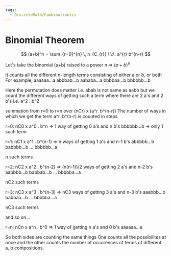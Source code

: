 ```yaml
---
tags:
  - DiscreteMath/Combinatronics
---
```

# Binomial Theorem

$$
(a+b)^n = \sum_{r=0}^{n} \, n_{C_{r}} \:\:\: a^{r} b^{n-r}
$$

Let's take the binomial (a+b) raised to a power n => $(a+b)^n$

It counts all the different n-length terms consisting of either a or b, or both
For example,
aaaaaa...a
abbbab...b
aababa...a
bbbbaa...b
bbbbbb...b

Here the permutation does matter i.e. abab is not same as aabb 
but we count the different ways of getting such a term where there are 2 a's and 2 b's i.e. a^2 . b^2

summation from r=0 to r=n over (nCr) x (a^r. b^(n-r))
The number of ways in which we get the term a^r. b^(n-r) is counted in steps

r=0:
nC0 x a^0 . b^n => 1 way of getting 0 a's and n b's
bbbbbb...b -> only 1 such term

r=1:
nC1 x a^1 . b^(n-1) => n ways of getting 1 a's and n-1 b's
abbbbb...b
babbbb...b
...
bbbbbb...a

n such terms

r=2:
nC2 x a^2 . b^(n-2) => (n(n-1))/2 ways of getting 2 a's and n-2 b's
aabbbb...b
babbab...b
...
bbbbba...a

nC2 such terms

r=3:
nC3 x a^3 . b^(n-3) => nC3 ways of getting 3 a's and n-3 b's
aaabbb...b
babbaa...b
...
bbbbba...a

nC3 such terms

and so on...

r=n:
nCn x a^n . b^0 => 1 way of getting n a's and 0 b's
aaaaaa...a

So both sides are counting the same things
One counts all the possibilites at once and the other counts the number of occurences of terms of different a, b compositions.

